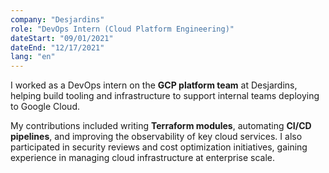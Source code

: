 ```yaml
---
company: "Desjardins"
role: "DevOps Intern (Cloud Platform Engineering)"
dateStart: "09/01/2021"
dateEnd: "12/17/2021"
lang: "en"
---
```


I worked as a DevOps intern on the **GCP platform team** at Desjardins, helping build tooling and infrastructure to support internal teams deploying to Google Cloud.

My contributions included writing **Terraform modules**, automating **CI/CD pipelines**, and improving the observability of key cloud services. I also participated in security reviews and cost optimization initiatives, gaining experience in managing cloud infrastructure at enterprise scale.
